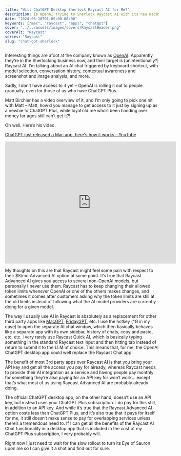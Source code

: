 ```yaml
---
title: "Will ChatGPT Desktop Sherlock Raycast AI for Me?"
description: Is OpenAI trying to Sherlock Raycast AI with its new macOS desktop app? Maybe.
date: "2024-05-18T01:00:00-08:00"
keywords: ["mac", "raycast", "apps", "chatgpt"]
cover: "../../assets/images/covers/RaycastHeader.png"
coverAlt: "Raycast"
series: "Raycast"
slug: "chat-gpt-sherlock"
---
```

Interesting things are afoot at the company known as [OpenAI](https://openai.com/). Apparently they’re in the Sherlocking business now, and their target is (unintentionally?) Raycast AI. I’m talking about an AI chat triggered by keyboard shortcut, with model selection, conversation history, contextual awareness and screenshot and image analysis, and more.

Sadly, I don’t have access to it yet – OpenAI is rolling it out to people gradually, even for those of us who have ChatGPT Plus.

Matt Birchler has a video overview of it, and I’m only going to pick one nit with Matt – Matt, how’d you manage to get access to it just by signing up as a newbie to ChatGPT Plus, while loyal old me who’s been handing over money for ages still can’t get it?!

Oh well. Here’s his video.

[ChatGPT just released a Mac app, here's how it works - YouTube](https://www.youtube.com/watch?v=yfRJ5G-iNHY)

<iframe width="560" height="400" src="https://www.youtube.com/embed/yfRJ5G-iNHY" title="YouTube video player" frameborder="0" allow="accelerometer; autoplay; clipboard-write; encrypted-media; gyroscope; picture-in-picture; web-share" referrerpolicy="strict-origin-when-cross-origin" allowfullscreen></iframe>

My thoughts on this are that Raycast might feel some pain with respect to their $8/mo Advanced AI option at some point. It’s true that Raycast Advanced AI gives you access to several non-OpenAI models, but personally I never use them. Raycast has to keep changing their allowed token limits whenever OpenAI or one of the others makes changes, and sometimes it comes after customers asking why the token limits are still at the old limits instead of following what the AI model providers are currently doing for a given model.

The way I usually use AI in Raycast is absolutely as a replacement for other third party apps like [MacGPT](https://www.macgpt.com), [FridayGPT](https://www.fridaygpt.app), etc. I use the hotkey (^G in my case) to open the separate AI chat window, which then basically behaves like a separate app with its own sidebar, history of chats, copy and paste, etc, etc. I very rarely use Raycast Quick AI, which is basically typing something in the standard Raycast text input and then hitting tab instead of return to submit it to the LLM of choice. This means that, for me, the OpenAI ChatGPT desktop app could well replace the Raycast Chat app.

The benefit of most 3rd party apps over Raycast AI is that you bring your API key and get all the access you pay for already, whereas Raycast needs to provide their AI integration as a service and having people pay monthly for something they’re also paying for an API key for won’t work… except that’s what most of us using Raycast Advanced AI are probably already doing.

The official ChatGPT desktop app, on the other hand, doesn’t use an API key, but instead uses your ChatGPT Plus subscription. I do pay for this still, in addition to an API key. And while it’s true that the Raycast Advanced AI option costs less than ChatGPT Plus, and it’s also true that it pays for itself for me, it still doesn’t make sense to pay for overlapping services unless there’s a tremendous need to. If I can get all the benefits of the Raycast AI Chat functionality in a desktop app that is included in the cost of my ChatGPT Plus subscription, I very probably will.

Right now I just need to wait for the slow rollout to turn its Eye of Sauron upon me so I can give it a shot and find out for sure.
